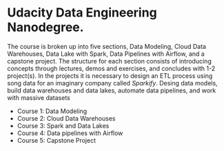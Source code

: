 # Udacity Data Engineering Nanodegree.

The course is broken up into five sections, Data Modeling, Cloud Data Warehouses, Data Lake with Spark, Data Pipelines with Airflow, and a capstone project. 
The structure for each section consists of introducing concepts through lectures, demos and exercises, and concludes with 1-2 project(s). 
In the projects it is necessary to design an ETL process using song data for an imaginary company called *Sparkify*.
Desing data models, build data warehouses and data lakes, automate data pipelines, and work with massive datasets

* Course 1: Data Modeling
* Course 2: Cloud Data Warehouses
* Course 3: Spark and Data Lakes
* Course 4: Data pipelines with Airflow
* Course 5: Capstone Project



